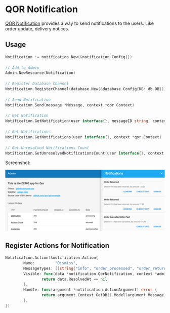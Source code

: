 # QOR Notification

[QOR Notification](https://github.com/qor/notification) provides a way to send notifications to the users. Like order update, delivery notices.

## Usage

```go
Notification := notification.New(&notification.Config{})

// Add to Admin
Admin.NewResource(Notification)

// Register Database Channel
Notification.RegisterChannel(database.New(&database.Config{DB: db.DB}))

// Send Notification
Notification.Send(message *Message, context *qor.Context)

// Get Notification
Notification.GetNotification(user interface{}, messageID string, context *qor.Context)

// Get Notifications
Notification.GetNotifications(user interface{}, context *qor.Context)

// Get Unresolved Notifications Count
Notification.GetUnresolvedNotificationsCount(user interface{}, context *qor.Context)
```

Screenshot:

![notification](notification-demo.png)

## Register Actions for Notification

```go
Notification.Action(&notification.Action{
        Name:         "Dismiss",
        MessageTypes: []string{"info", "order_processed", "order_returned"},
        Visible: func(data *notification.QorNotification, context *admin.Context) bool {
                return data.ResolvedAt == nil
        },
        Handle: func(argument *notification.ActionArgument) error {
                return argument.Context.GetDB().Model(argument.Message).Update("resolved_at", time.Now()).Error
        },
})
```
